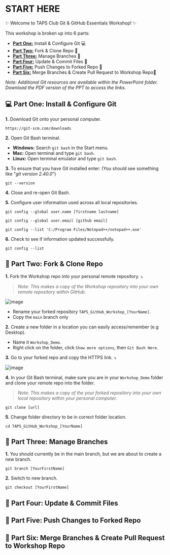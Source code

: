 # START HERE

✨ Welcome to TAPS Club Git & GitHub Essentials Workshop! ✨ 

This workshop is broken up into 6 parts:

- **[Part One:](https://github.com/rhollins8199/TAPS_GitHub_Workshop?tab=readme-ov-file#computer-part-one-install--configure-git)** Install & Configure Git :computer:
- **[Part Two:](https://github.com/rhollins8199/TAPS_GitHub_Workshop?tab=readme-ov-file#fork_and_knife-part-two-fork--clone-repo)** Fork & Clone Repo :fork_and_knife:
- **[Part Three:](https://github.com/rhollins8199/TAPS_GitHub_Workshop?tab=readme-ov-file#cactus-part-three-manage-branches)** Manage Branches :cactus:
- **[Part Four:](https://github.com/rhollins8199/TAPS_GitHub_Workshop?tab=readme-ov-file#-part-four-update--commit-files)** Update & Commit Files 📝 
- **[Part Five:](https://github.com/rhollins8199/TAPS_GitHub_Workshop?tab=readme-ov-file#-part-five-push-changes-to-forked-repo)** Push Changes to Forked Repo 🔄
- **[Part Six:](https://github.com/rhollins8199/TAPS_GitHub_Workshop?tab=readme-ov-file#-part-six-merge-branches--create-pull-request-to-workshop-repo)** Merge Branches & Create Pull Request to Workshop Repo🤝

*Note: Additional Git resources are available within the PowerPoint folder. Download the PDF version of the PPT to access the links.*

<!-------------------------------------------------------------------------------- Part One -------------------------------------------------------------------------------->

## :computer: Part One: Install & Configure Git

<strong>1.</strong> Download Git onto your personal computer.
```
https://git-scm.com/downloads
```
<strong>2.</strong> Open Git Bash terminal.

- **Windows:** Search `git bash` in the Start menu.
- **Mac:** Open terminal and type `git bash`.
- **Linux:** Open terminal emulator and type `git bash`.
  
<strong>3.</strong> To ensure that you have Git installed enter: (You should see something like "*git version 2.40.0*")
```
git --version
```
<strong>4.</strong> Close and re-open Git Bash.

<strong>5.</strong> Configure user information used across all local repositories.
```
git config --global user.name [firstname lastname]
```
```
git config --global user.email [github email]
```
```
git config --list 'C:/Program Files/Notepad++/notepad++.exe'
```
<strong>6.</strong> Check to see if information updated successfully.
```
git config --list
```

<!-------------------------------------------------------------------------------- Part Two -------------------------------------------------------------------------------->

## :fork_and_knife: Part Two: Fork & Clone Repo

<strong>1.</strong> Fork the Workshop repo into your personal remote repository. ⤵️

> *Note: This makes a copy of the Workshop repository into your own remote repository within GitHub.*

![image](https://github.com/rhollins8199/TAPS_GitHub_Workshop/assets/103677691/e60bcbc7-29cc-49a7-a37e-6ec126fb4a15) <!-- Replace when Finished -->

- Rename your forked repository `TAPS_GitHub_Workshop_[YourName]`.
- Copy the `main` branch only

<strong>2.</strong> Create a new folder in a location you can easily access/remember (e.g Desktop). 

- Name it `Workshop_Demo`.
- Right click on the folder, click `Show more options`, then `Git Bash Here`.
  
<strong>3.</strong> Go to your forked repo and copy the HTTPS link. ⤵️

![image](https://github.com/rhollins8199/TAPS_GitHub_Workshop/assets/103677691/7784d151-d24a-4b75-9bf8-2e203e4e2386)

<strong>4.</strong> In your Git Bash terminal, make sure you are in your `Workshop_Demo` folder and clone your remote repo into the folder.

> *Note: This makes a copy of the your forked repository into your own local repository within your personal computer.*

```
git clone [url]
```
<strong>5.</strong> Change folder directory to be in correct folder location.
```
cd TAPS_GitHub_Workshop_[YourName]
```

<!-------------------------------------------------------------------------------- Part Three -------------------------------------------------------------------------------->

## :cactus: Part Three: Manage Branches

<strong>1.</strong> You should currently be in the main branch, but we are about to create a new branch.
```
git branch [YourFirstName]
```
<strong>2.</strong> Switch to new branch.
```
git checkout [YourFirstName]
```



## 📝 Part Four: Update & Commit Files
## 🔄 Part Five: Push Changes to Forked Repo
## 🤝 Part Six: Merge Branches & Create Pull Request to Workshop Repo
